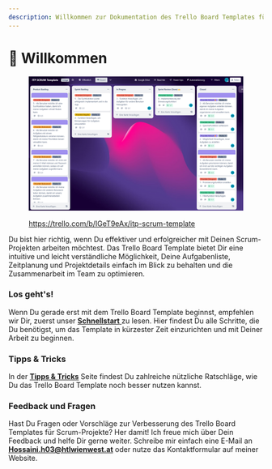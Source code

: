 ```yaml
---
description: Willkommen zur Dokumentation des Trello Board Templates für Scrum-Projekte!
---
```


# 👋 Willkommen

<figure><img src=".gitbook/assets/image.png" alt=""><figcaption><p><a href="https://trello.com/b/IGeT9eAx/itp-scrum-template">https://trello.com/b/IGeT9eAx/itp-scrum-template</a></p></figcaption></figure>

Du bist hier richtig, wenn Du effektiver und erfolgreicher mit Deinen Scrum-Projekten arbeiten möchtest. Das Trello Board Template bietet Dir eine intuitive und leicht verständliche Möglichkeit, Deine Aufgabenliste, Zeitplanung und Projektdetails einfach im Blick zu behalten und die Zusammenarbeit im Team zu optimieren.

### Los geht's!

Wenn Du gerade erst mit dem Trello Board Template beginnst, empfehlen wir Dir, zuerst unser [**Schnellstart** ](schnellstart.md)zu lesen. Hier findest Du alle Schritte, die Du benötigst, um das Template in kürzester Zeit einzurichten und mit Deiner Arbeit zu beginnen.

### Tipps & Tricks

In der [**Tipps & Tricks**](broken-reference) Seite findest Du zahlreiche nützliche Ratschläge, wie Du das Trello Board Template noch besser nutzen kannst.

### Feedback und Fragen

Hast Du Fragen oder Vorschläge zur Verbesserung des Trello Board Templates für Scrum-Projekte? Her damit! Ich freue mich über Dein Feedback und helfe Dir gerne weiter. Schreibe mir einfach eine E-Mail an [**Hossaini.h03@htlwienwest.at**](mailto:Hossaini.h03@htlwienwest.at?subject=ITP%20SCRUM%20Template) oder nutze das Kontaktformular auf meiner Website.
